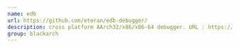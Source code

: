 ```yaml
---
name: edb
url: https://github.com/eteran/edb-debugger/
description: cross platform AArch32/x86/x86-64 debugger. URL : https://github.com/eteran/edb-debugger/ Groups : blackarch blackarch-debugger blackarch-reversing
group: blackarch
---
```

